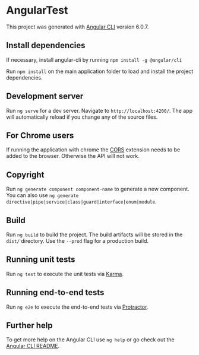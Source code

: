 # AngularTest

This project was generated with [Angular CLI](https://github.com/angular/angular-cli) version 6.0.7.

## Install dependencies
If necessary, install angular-cli by running `npm install -g @angular/cli`

Run `npm install` on the main application folder to load and install the project dependencies.

## Development server

Run `ng serve` for a dev server. Navigate to `http://localhost:4200/`. The app will automatically reload if you change any of the source files.

## For Chrome users

If running the application with chrome the [CORS](https://chrome.google.com/webstore/detail/allow-control-allow-origi/nlfbmbojpeacfghkpbjhddihlkkiljbi) extension needs to be added to the browser. Otherwise the API will not work.

## Copyright

Run `ng generate component component-name` to generate a new component. You can also use `ng generate directive|pipe|service|class|guard|interface|enum|module`.

## Build

Run `ng build` to build the project. The build artifacts will be stored in the `dist/` directory. Use the `--prod` flag for a production build.

## Running unit tests

Run `ng test` to execute the unit tests via [Karma](https://karma-runner.github.io).

## Running end-to-end tests

Run `ng e2e` to execute the end-to-end tests via [Protractor](http://www.protractortest.org/).

## Further help

To get more help on the Angular CLI use `ng help` or go check out the [Angular CLI README](https://github.com/angular/angular-cli/blob/master/README.md).
